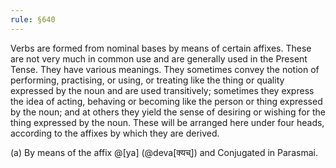 ```yaml
---
rule: §640
---
```


Verbs are formed from nominal bases by means of certain affixes. These are not very much in common use and are generally used in the Present Tense. They have various meanings. They sometimes convey the notion of performing, practising, or using, or treating like the thing or quality expressed by the noun and are used transitively; sometimes they express the idea of acting, behaving or becoming like the person or thing expressed by the noun; and at others they yield the sense of desiring or wishing for the thing expressed by the noun. These will be arranged here under four heads, according to the affixes by which they are derived.

(a) By means of the affix @[ya] (@deva[क्यच्]) and Conjugated in Parasmai.